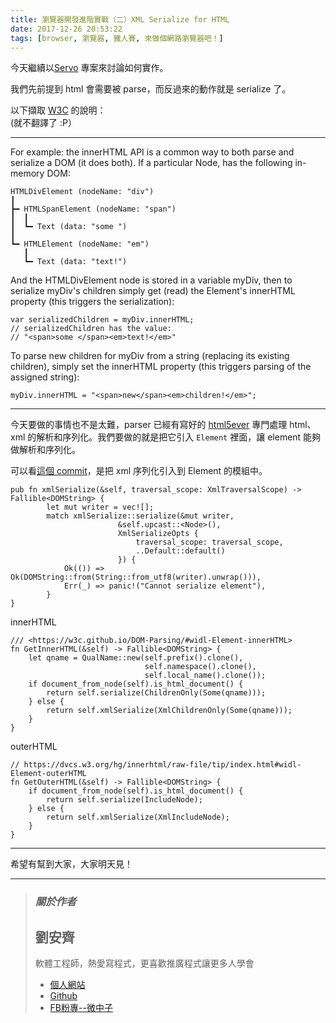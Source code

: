 ```yaml
---
title: 瀏覽器開發進階實戰（二）XML Serialize for HTML
date: 2017-12-26 20:53:22
tags: [browser, 瀏覽器, 鐵人賽, 來做個網路瀏覽器吧！]
---
```


                    
&#x4ECA;&#x5929;&#x7E7C;&#x7E8C;&#x4EE5;<a href="https://github.com/servo/servo" target="_blank">Servo</a> &#x5C08;&#x6848;&#x4F86;&#x8A0E;&#x8AD6;&#x5982;&#x4F55;&#x5BE6;&#x4F5C;&#x3002;</p>
<p>&#x6211;&#x5011;&#x5148;&#x524D;&#x63D0;&#x5230; html &#x6703;&#x9700;&#x8981;&#x88AB; parse&#xFF0C;&#x800C;&#x53CD;&#x904E;&#x4F86;&#x7684;&#x52D5;&#x4F5C;&#x5C31;&#x662F; serialize &#x4E86;&#x3002;</p>
<p>&#x4EE5;&#x4E0B;&#x64F7;&#x53D6; <a href="https://w3c.github.io/DOM-Parsing/#widl-Element-innerHTML" target="_blank">W3C</a> &#x7684;&#x8AAA;&#x660E;&#xFF1A;<br>
(&#x5C31;&#x4E0D;&#x7FFB;&#x8B6F;&#x4E86; :P&#xFF09;</p>
<hr>
<p>For example: the innerHTML API is a common way to both parse and serialize a DOM (it does both). If a particular Node, has the following in-memory DOM:</p>
<pre><code>HTMLDivElement (nodeName: &quot;div&quot;)
&#x2503;
&#x2523;&#x2501; HTMLSpanElement (nodeName: &quot;span&quot;)
&#x2503;  &#x2503;
&#x2503;  &#x2517;&#x2501; Text (data: &quot;some &quot;)
&#x2503;
&#x2517;&#x2501; HTMLElement (nodeName: &quot;em&quot;)
   &#x2503;
   &#x2517;&#x2501; Text (data: &quot;text!&quot;)
</code></pre>
<p>And the HTMLDivElement node is stored in a variable myDiv, then to serialize myDiv&apos;s children simply get (read) the Element&apos;s innerHTML property (this triggers the serialization):</p>
<pre><code>var serializedChildren = myDiv.innerHTML;
// serializedChildren has the value:
// &quot;&lt;span&gt;some &lt;/span&gt;&lt;em&gt;text!&lt;/em&gt;&quot;
</code></pre>
<p>To parse new children for myDiv from a string (replacing its existing children), simply set the innerHTML property (this triggers parsing of the assigned string):</p>
<pre><code>myDiv.innerHTML = &quot;&lt;span&gt;new&lt;/span&gt;&lt;em&gt;children!&lt;/em&gt;&quot;;
</code></pre>
<hr>
<p>&#x4ECA;&#x5929;&#x8981;&#x505A;&#x7684;&#x4E8B;&#x60C5;&#x4E5F;&#x4E0D;&#x662F;&#x592A;&#x96E3;&#xFF0C;parser &#x5DF2;&#x7D93;&#x6709;&#x5BEB;&#x597D;&#x7684; <a href="https://github.com/servo/html5ever" target="_blank">html5ever</a> &#x5C08;&#x9580;&#x8655;&#x7406; html&#x3001;xml &#x7684;&#x89E3;&#x6790;&#x548C;&#x5E8F;&#x5217;&#x5316;&#x3002;&#x6211;&#x5011;&#x8981;&#x505A;&#x7684;&#x5C31;&#x662F;&#x628A;&#x5B83;&#x5F15;&#x5165; <code>Element</code> &#x88E1;&#x9762;&#xFF0C;&#x8B93; element &#x80FD;&#x5920;&#x505A;&#x89E3;&#x6790;&#x548C;&#x5E8F;&#x5217;&#x5316;&#x3002;</p>
<p>&#x53EF;&#x4EE5;&#x770B;<a href="https://github.com/servo/servo/commit/06759fd0fd4e6a1b905cb93fb023b389d7f73bc3" target="_blank">&#x9019;&#x500B; commit</a>&#xFF0C;&#x662F;&#x628A; xml &#x5E8F;&#x5217;&#x5316;&#x5F15;&#x5165;&#x5230; Element &#x7684;&#x6A21;&#x7D44;&#x4E2D;&#x3002;</p>
<pre><code>pub fn xmlSerialize(&amp;self, traversal_scope: XmlTraversalScope) -&gt; Fallible&lt;DOMString&gt; {
        let mut writer = vec![];
        match xmlSerialize::serialize(&amp;mut writer,
                        &amp;self.upcast::&lt;Node&gt;(),
                        XmlSerializeOpts {
                            traversal_scope: traversal_scope,
                            ..Default::default()
                        }) {
            Ok(()) =&gt; Ok(DOMString::from(String::from_utf8(writer).unwrap())),
            Err(_) =&gt; panic!(&quot;Cannot serialize element&quot;),
        }
}
</code></pre>
<p>innerHTML</p>
<pre><code>/// &lt;https://w3c.github.io/DOM-Parsing/#widl-Element-innerHTML&gt;
fn GetInnerHTML(&amp;self) -&gt; Fallible&lt;DOMString&gt; {
    let qname = QualName::new(self.prefix().clone(),
                              self.namespace().clone(),
                              self.local_name().clone());
    if document_from_node(self).is_html_document() {
        return self.serialize(ChildrenOnly(Some(qname)));
    } else {
        return self.xmlSerialize(XmlChildrenOnly(Some(qname)));
    }
}
</code></pre>
<p>outerHTML</p>
<pre><code>// https://dvcs.w3.org/hg/innerhtml/raw-file/tip/index.html#widl-Element-outerHTML
fn GetOuterHTML(&amp;self) -&gt; Fallible&lt;DOMString&gt; {
    if document_from_node(self).is_html_document() {
        return self.serialize(IncludeNode);
    } else {
        return self.xmlSerialize(XmlIncludeNode);
    }
}
</code></pre>
<hr>
<p>&#x5E0C;&#x671B;&#x6709;&#x5E6B;&#x5230;&#x5927;&#x5BB6;&#xFF0C;&#x5927;&#x5BB6;&#x660E;&#x5929;&#x898B;&#xFF01;</p>
<hr>
<blockquote>
<h3><em><strong>&#x95DC;&#x65BC;&#x4F5C;&#x8005;</strong></em></h3>
<h2>&#x5289;&#x5B89;&#x9F4A;</h2>
<p>&#x8EDF;&#x9AD4;&#x5DE5;&#x7A0B;&#x5E2B;&#xFF0C;&#x71B1;&#x611B;&#x5BEB;&#x7A0B;&#x5F0F;&#xFF0C;&#x66F4;&#x559C;&#x6B61;&#x63A8;&#x5EE3;&#x7A0B;&#x5F0F;&#x8B93;&#x66F4;&#x591A;&#x4EBA;&#x5B78;&#x6703;</p>
<ul>
<li>
<a href="https://tigercosmos.github.io" target="_blank">&#x500B;&#x4EBA;&#x7DB2;&#x7AD9;</a>
</li>
<li>
<a href="https://github.com/tigercosmos" target="_blank">Github</a>
</li>
<li>
<a href="https://www.facebook.com/CodingNeutrino/" target="_blank">FB&#x7C89;&#x5C08;--&#x5FAE;&#x4E2D;&#x5B50;</a>
</li>
</ul>
</blockquote>
 <br>
                                                    </div>
                    </div>
                
